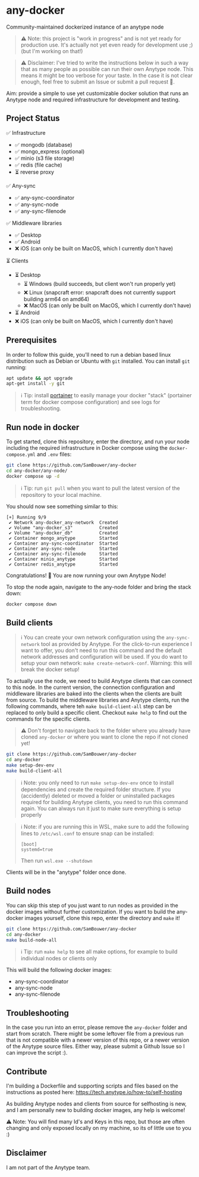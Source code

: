 # any-docker

Community-maintained dockerized instance of an anytype node

> ⚠️ Note: this project is "work in progress" and is not yet ready for production use. It's actually not yet even ready for development use ;) (but I'm working on that!)

> ⚠️ Disclaimer: I've tried to write the instructions below in such a way that as many people as possible can run their own Anytype node. This means it might be too verbose for your taste. In the case it is not clear enough, feel free to submit an Issue or submit a pull request 💌.

Aim: provide a simple to use yet customizable docker solution that runs an Anytype node and required infrastructure for development and testing.

## Project Status

✅ Infrastructure

- ✅ mongodb (database)
- ✅ mongo_express (optional)
- ✅ minio (s3 file storage)
- ✅ redis (file cache)
- ⏳ reverse proxy

✅ Any-sync

- ✅ any-sync-coordinator
- ✅ any-sync-node
- ✅ any-sync-filenode

✅ Middleware libraries

- ✅ Desktop
- ✅ Android
- ❌ iOS (can only be built on MacOS, which I currently don't have)

⏳ Clients

- ⏳ Desktop
  - ⏳ Windows (build succeeds, but client won't run properly yet)
  - ❌ Linux (snapcraft error: snapcraft does not currently support building arm64 on amd64)
  - ❌ MacOS (can only be built on MacOS, which I currently don't have)
- ⏳ Android
- ❌ iOS (can only be built on MacOS, which I currently don't have)

## Prerequisites

In order to follow this guide, you'll need to run a debian based linux distribution such as Debian or Ubuntu with `git` installed. You can install `git` running:

```bash
apt update && apt upgrade
apt-get install -y git
```

> ℹ️ Tip: install [portainer](https://www.portainer.io/) to easily manage your docker "stack" (portainer term for docker compose configuration) and see logs for troubleshooting.

## Run node in docker

To get started, clone this repository, enter the directory, and run your node including the required infrastructure in Docker compose using the `docker-compose.yml` and `.env` files:

```bash
git clone https://github.com/SamBouwer/any-docker
cd any-docker/any-node/
docker compose up -d
```

> ℹ️ Tip: run `git pull` when you want to pull the latest version of the repository to your local machine.

You should now see something similar to this:

```shell
[+] Running 9/9
 ✔ Network any-docker_any-network  Created
 ✔ Volume "any-docker_s3"          Created
 ✔ Volume "any-docker_db"          Created
 ✔ Container mongo_anytype         Started
 ✔ Container any-sync-coordinator  Started
 ✔ Container any-sync-node         Started
 ✔ Container any-sync-filenode     Started
 ✔ Container minio_anytype         Started
 ✔ Container redis_anytype         Started
```

Congratulations! 🎉 You are now running your own Anytype Node!

To stop the node again, navigate to the any-node folder and bring the stack down:

```bash
docker compose down
```

## Build clients

> ℹ️ You can create your own network configuration using the `any-sync-network` tool as provided by Anytype. For the click-to-run experience I want to offer, you don't need to run this command and the default network addresses and configuration will be used. If you do want to setup your own network: `make create-network-conf`. Warning: this will break the docker setup!

To actually use the node, we need to build Anytype clients that can connect to this node. In the current version, the connection configuration and middleware libraries are baked into the clients when the clients are built from source. To build the middleware libraries and Anytype clients, run the following commands, where teh `make build-client-all` step can be replaced to only build a specific client. Checkout `make help` to find out the commands for the specific clients.

> ⚠️ Don't forget to navigate back to the folder where you already have cloned `any-docker` or where you want to clone the repo if not cloned yet!

```bash
git clone https://github.com/SamBouwer/any-docker
cd any-docker
make setup-dev-env
make build-client-all
```

> ℹ️ Note: you only need to run `make setup-dev-env` once to install dependencies and create the required folder structure. If you (accidently) deleted or moved a folder or uninstalled packages required for building Anytype clients, you need to run this command again. You can always run it just to make sure everything is setup properly

> ℹ️ Note: if you are running this in WSL, make sure to add the following lines to `/etc/wsl.conf` to ensure snap can be installed:
> ```
> [boot]
> systemd=true
> ```
> Then run `wsl.exe --shutdown`

Clients will be in the "anytype" folder once done.

## Build nodes

You can skip this step of you just want to run nodes as provided in the docker images without further customization. If you want to build the any-docker images yourself, clone this repo, enter the directory and `make` it!

```bash
git clone https://github.com/SamBouwer/any-docker
cd any-docker
make build-node-all
```

> ℹ️ Tip: run `make help` to see all make options, for example to build individual nodes or clients only

This will build the following docker images:

- any-sync-coordinator
- any-sync-node
- any-sync-filenode

## Troubleshooting

In the case you run into an error, please remove the `any-docker` folder and start from scratch. There might be some leftover file from a previous run that is not compatible with a newer version of this repo, or a newer version of the Anytype source files. Either way, please submit a Github Issue so I can improve the script :).

## Contribute

I'm building a Dockerfile and supporting scripts and files based on the instructions as posted here: https://tech.anytype.io/how-to/self-hosting

As building Anytype nodes and clients from source for selfhosting is new, and I am personally new to building docker images, any help is welcome!

⚠️ Note: You will find many Id's and Keys in this repo, but those are often changing and only exposed locally on my machine, so its of little use to you :)

## Disclaimer

I am not part of the Anytype team.
